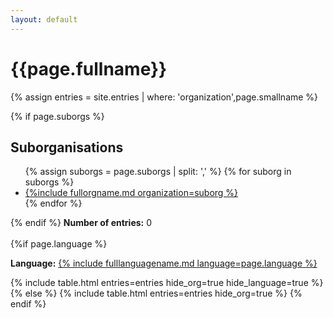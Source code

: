 ```yaml
---
layout: default
---
```

<h1>{{page.fullname}}</h1>
{% assign entries = site.entries | where: 'organization',page.smallname %}

{% if page.suborgs %}
    <h2>Suborganisations</h2>
    <ul>
    {% assign suborgs = page.suborgs | split: ',' %}
    {% for suborg in suborgs %}
        <li><a href="/categories/org/{{suborg}}">{%include fullorgname.md organization=suborg %}</a></li>
    {% endfor %}
    </ul>
{% endif %}
<b style="display: inline;">Number of entries:</b> <p style="display: inline;" data-target="{{entries | size}}" class="counter">0</p><br><br>
{%if page.language %}
    <p><b>Language:</b> <a href="/categories/language/{{page.language}}">{% include fulllanguagename.md language=page.language %}</a></p>
    {% include table.html entries=entries hide_org=true hide_language=true %}
{% else %}
    {% include table.html entries=entries hide_org=true %}
{% endif %}